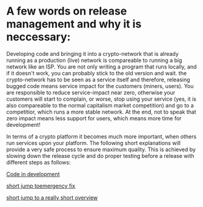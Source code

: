 # A few words on release management and why it is neccessary:

Developing code and bringing it into a crypto-network that is already running as a production (live) network is compareable to running a big network like an ISP.
You are not only writing a program that runs locally, and if it doesn't work, you can probably stick to the old version and wait. the crypto-network has to be seen as a service itself and therefore, releasing bugged code means service impact for the customers (miners, users).
You are responsible to reduce service-impact near zero, otherwise your customers will start to complain, or worse, stop using your service (yes, it is also compareable to the normal capitalism market competition) and go to a competitior, which runs a more stable network.
At the end, not to speak that zero impact means less support for users, which means more time for development!

In terms of a crypto platform it becomes much more important, when others run services upon your platform. 
The following short explanations will provide a very safe process to ensure maximum quality. This is achieved by slowing down the release cycle and do proper testing before a release with different steps as follows:

[Code in development](code.md)

[short jump toemergency fix](emergency-fixes.md)

[short jump to a really short overview](step_by_step.md)
